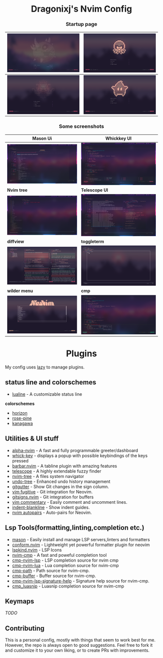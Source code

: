 <h1 align=center>
    Dragonixj's Nvim Config
</h1>

<h3 align=center>
    Startup page
</h3>

| <img alt='startup page 1' src='./Images/startup1.png'>| <img alt='startup page 2' src='./Images/startup2.png'>|
|----------------------------------------------------|------|
|<img alt='startup page 3' src='./Images/startup3.png'>| <img alt='startup page 4' src='./Images/startup4.png'> |

<h3 align=center>
    Some screenshots
</h3>



| Mason Ui       | Whickkey UI      |
|--------------- | --------------- |
|<img alt='mason page' src='./Images/mason.png'>| <img src='./Images/whichkey.png'> |
| **Nvim tree**  | **Telescope UI**  |
| <img alt='tree' src = './Images/tree.png'>| <img alt='telescope' src='./Images/telescope.png'>|
|**diffview**  | **toggleterm**  |
| <img alt='diffview' src='./Images/diffview.png'> | <img alt='toggleterm' src='./Images/toggleterm.png'>   |
| **wilder menu**    |     **cmp**        |
| <img alt='wilder menu' src='./Images/wilder.png'>   | <img alt='cmp' src='./Images/cmp.png'>   |


<h1 align='center'>
    Plugins
</h1>

My config uses [lazy](https://github.com/folke/lazy.nvim) to manage plugins.

## status line and colorschemes

- [lualine](https://github.com/catppuccin/nvim) - A customizable status line

**colorschemes**

- [horizon](https://github.com/akinsho/horizon.nvim)
- [rose-pine](https://github.com/rose-pine/neovim)
- [kanagawa](https://github.com/rebelot/kanagawa.nvim)

## Utilities & UI stuff


- [alpha-nvim](https://github.com/goolord/alpha-nvim) - A fast and fully programmable greeter/dashboard
- [whick-key](https://github.com/folke/which-key.nvim)  - displays a popup with possible keybindings of the keys pressed
- [barbar.nvim](https://github.com/romgrk/barbar.nvim) - A tabline plugin with amazing features
- [telescope](https://github.com/nvim-telescope/telescope.nvim) - A highly extendable fuzzy finder
- [nvim-tree](https://github.com/nvim-tree/nvim-tree.lua) - A files system navigator
- [undo-tree](https://github.com/mbbill/undotree) - Enhanced undo history management
- [gitgutter](https://github.com/airblade/vim-gitgutter) - Show Git changes in the sign column.
- [vim fugitive](https://github.com/tpope/vim-fugitive) - Git integration for Neovim.
- [gitsigns.nvim](https://github.com/lewis6991/gitsigns.nvim) - Git integration for buffers
- [vim commentary](https://github.com/tpope/vim-commentary) - Easily comment and uncomment lines.
- [indent-blankline](https://github.com/lukas-reineke/indent-blankline.nvim) - Show indent guides.
- [nvim autopairs](https://github.com/windwp/nvim-autopairs) - Auto-pairs for Neovim.

## Lsp Tools(formatting,linting,completion etc.)

- [mason](https://github.com/williamboman/mason.nvim) - Easily install and manage LSP servers,linters and formatters
- [conform.nvim](https://github.com/stevearc/conform.nvim) - Lightweight yet powerful formatter plugin for neovim
- [lspkind.nvim](https://github.com/onsails/lspkind.nvim) - LSP Icons
- [nvim-cmp](https://github/com/hrsh7th/nvim-cmp) - A fast and poweful completion tool
- [cmp-nvim-lsp](https://github.com/hrsh7th/cmp-nvim-lsp) - LSP completion source for nvim cmp
- [cmp-nvim-lua](https://github.com/hrsh7th/cmp-nvim-lua) - Lua completion source for nvim-cmp
- [cmp-path](https://github.com/hrsh7th/cmp-path) - Path source for nvim-cmp.
- [cmp-buffer](https://github.com/hrsh7th/cmp-buffer) - Buffer source for nvim-cmp.
- [cmp-nvim-lsp-signature-help](https://github.com/hrsh7th/cmp-nvim-lsp-signature-help) - Signature help source for nvim-cmp.
- [cmp_luasnip](https://github.com/saadparwaiz1/cmp_luasnip) - Luasnip completion source for nvim-cmp

## Keymaps

*TODO*

## Contributing

This is a personal config, mostly with things that seem to work best for me. However, the repo is always open to good suggestions.
Feel free to fork it and customize it to your own liking, or to create PRs with improvements.

